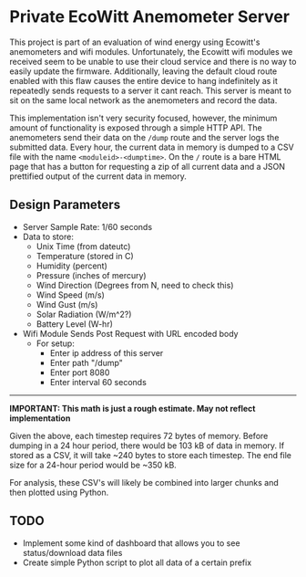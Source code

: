 # Private EcoWitt Anemometer Server

This project is part of an evaluation of wind energy using Ecowitt's anemometers and wifi modules. Unfortunately, the Ecowitt wifi modules we received seem to be unable to use their cloud service and there is no way to easily update the firmware. Additionally, leaving the default cloud route enabled with this flaw causes the entire device to hang indefinitely as it repeatedly sends requests to a server it cant reach. This server is meant to sit on the same local network as the anemometers and record the data. 

This implementation isn't very security focused, however, the minimum amount of functionality is exposed through a simple HTTP API. The anemometers send their data on the `/dump` route and the server logs the submitted data. Every hour, the current data in memory is dumped to a CSV file with the name `<moduleid>-<dumptime>`. On the `/` route is a bare HTML page that has a button for requesting a zip of all current data and a JSON prettified output of the current data in memory.

## Design Parameters

- Server Sample Rate: 1/60 seconds
- Data to store:
  - Unix Time (from dateutc)
  - Temperature (stored in C)
  - Humidity (percent)
  - Pressure (inches of mercury)
  - Wind Direction (Degrees from N, need to check this)
  - Wind Speed (m/s)
  - Wind Gust (m/s)
  - Solar Radiation (W/m^2?)
  - Battery Level (W-hr)
- Wifi Module Sends Post Request with URL encoded body
  - For setup:
    - Enter ip address of this server
	- Enter path "/dump"
	- Enter port 8080
	- Enter interval 60 seconds

___
**IMPORTANT: This math is just a rough estimate. May not reflect implementation**

Given the above, each timestep requires 72 bytes of memory. Before dumping in a 24 hour period, there would be 103 kB of data in memory. If stored as a CSV, it will take ~240 bytes to store each timestep. The end file size for a 24-hour period would be ~350 kB.

For analysis, these CSV's will likely be combined into larger chunks and then plotted using Python. 

## TODO

- Implement some kind of dashboard that allows you to see status/download data files
- Create simple Python script to plot all data of a certain prefix
